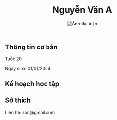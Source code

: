 
<!DOCTYPE html>
<html>
<head>
    <title>Thông tin cá nhân</title>
    <link rel="stylesheet" href="style.css">
</head>
<body>
    <header>
        <h1>Nguyễn Văn A</h1>
        <img src="avatar.jpg" alt="Ảnh đại diện">
    </header>
    <main>
        <section>
            <h2>Thông tin cơ bản</h2>
            <p>Tuổi: 20</p>
            <p>Ngày sinh: 01/01/2004</p>
            </section>
        <section>
            <h2>Kế hoạch học tập</h2>
            </section>
        <section>
            <h2>Sở thích</h2>
            </section>
    </main>
    <footer>
        <p>Liên hệ: abc@gmail.com</p>
    </footer>
</body>
</html>
